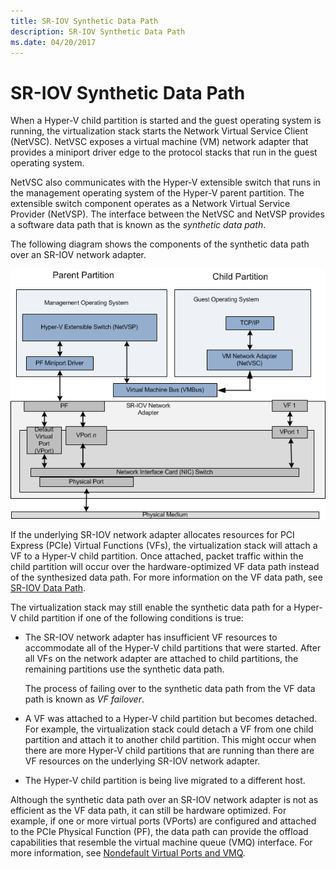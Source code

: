 ```yaml
---
title: SR-IOV Synthetic Data Path
description: SR-IOV Synthetic Data Path
ms.date: 04/20/2017
---
```


# SR-IOV Synthetic Data Path


When a Hyper-V child partition is started and the guest operating system is running, the virtualization stack starts the Network Virtual Service Client (NetVSC). NetVSC exposes a virtual machine (VM) network adapter that provides a miniport driver edge to the protocol stacks that run in the guest operating system.

NetVSC also communicates with the Hyper-V extensible switch that runs in the management operating system of the Hyper-V parent partition. The extensible switch component operates as a Network Virtual Service Provider (NetVSP). The interface between the NetVSC and NetVSP provides a software data path that is known as the *synthetic data path*.

The following diagram shows the components of the synthetic data path over an SR-IOV network adapter.

![stack diagram showing a sr-iov adapter underneath a management parent partition communicating over a vmbus to a child partition containing a guest operating system.](images/sriovsynthetic-datapaths.png)

If the underlying SR-IOV network adapter allocates resources for PCI Express (PCIe) Virtual Functions (VFs), the virtualization stack will attach a VF to a Hyper-V child partition. Once attached, packet traffic within the child partition will occur over the hardware-optimized VF data path instead of the synthesized data path. For more information on the VF data path, see [SR-IOV Data Path](sr-iov-data-paths.md).

The virtualization stack may still enable the synthetic data path for a Hyper-V child partition if one of the following conditions is true:

-   The SR-IOV network adapter has insufficient VF resources to accommodate all of the Hyper-V child partitions that were started. After all VFs on the network adapter are attached to child partitions, the remaining partitions use the synthetic data path.

    The process of failing over to the synthetic data path from the VF data path is known as *VF failover*.

-   A VF was attached to a Hyper-V child partition but becomes detached. For example, the virtualization stack could detach a VF from one child partition and attach it to another child partition. This might occur when there are more Hyper-V child partitions that are running than there are VF resources on the underlying SR-IOV network adapter.

-   The Hyper-V child partition is being live migrated to a different host.

Although the synthetic data path over an SR-IOV network adapter is not as efficient as the VF data path, it can still be hardware optimized. For example, if one or more virtual ports (VPorts) are configured and attached to the PCIe Physical Function (PF), the data path can provide the offload capabilities that resemble the virtual machine queue (VMQ) interface. For more information, see [Nondefault Virtual Ports and VMQ](nondefault-virtual-ports-and-vmq.md).

 

 





